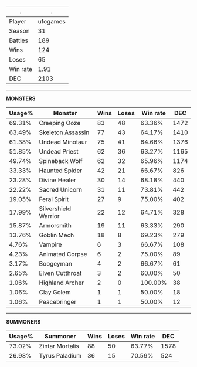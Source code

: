 .|.
|-|-
Player|ufogames
Season|31
Battles|189
Wins|124
Loses|65
Win rate|1.91
DEC|2103

---
**MONSTERS**

Usage%|Monster|Wins|Loses|Win rate|DEC|
-|-|-|-|-|-|
69.31%|Creeping Ooze|83|48|63.36%|1472|
63.49%|Skeleton Assassin|77|43|64.17%|1410|
61.38%|Undead Minotaur|75|41|64.66%|1376|
51.85%|Undead Priest|62|36|63.27%|1165|
49.74%|Spineback Wolf|62|32|65.96%|1174|
33.33%|Haunted Spider|42|21|66.67%|826|
23.28%|Divine Healer|30|14|68.18%|440|
22.22%|Sacred Unicorn|31|11|73.81%|442|
19.05%|Feral Spirit|27|9|75.00%|402|
17.99%|Silvershield Warrior|22|12|64.71%|328|
15.87%|Armorsmith|19|11|63.33%|290|
13.76%|Goblin Mech|18|8|69.23%|279|
4.76%|Vampire|6|3|66.67%|108|
4.23%|Animated Corpse|6|2|75.00%|89|
3.17%|Boogeyman|4|2|66.67%|61|
2.65%|Elven Cutthroat|3|2|60.00%|50|
1.06%|Highland Archer|2|0|100.00%|38|
1.06%|Clay Golem|1|1|50.00%|18|
1.06%|Peacebringer|1|1|50.00%|12|

---
**SUMMONERS**

Usage%|Summoner|Wins|Loses|Win rate|DEC|
-|-|-|-|-|-|
73.02%|Zintar Mortalis|88|50|63.77%|1578|
26.98%|Tyrus Paladium|36|15|70.59%|524|
